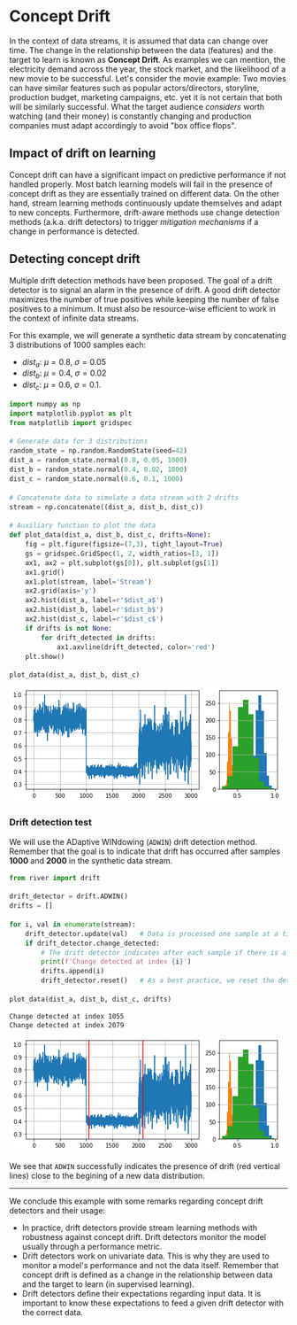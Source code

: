 # Concept Drift

In the context of data streams, it is assumed that data can change over time. The change in the relationship between the data (features) and the target to learn is known as **Concept Drift**. As examples we can mention, the electricity demand across the year, the stock market, and the likelihood of a new movie to be successful. Let's consider the movie example: Two movies can have similar features such as popular actors/directors, storyline, production budget, marketing campaigns, etc. yet it is not certain that both will be similarly successful. What the target audience *considers* worth watching (and their money) is constantly changing and production companies must adapt accordingly to avoid "box office flops".

## Impact of drift on learning

Concept drift can have a significant impact on predictive performance if not handled properly. Most batch learning models will fail in the presence of concept drift as they are essentially trained on different data. On the other hand, stream learning methods continuously update themselves and adapt to new concepts. Furthermore, drift-aware methods use change detection methods (a.k.a. drift detectors) to trigger *mitigation mechanisms* if a change in performance is detected.

## Detecting concept drift

Multiple drift detection methods have been proposed. The goal of a drift detector is to signal an alarm in the presence of drift. A good drift detector maximizes the number of true positives while keeping the number of false positives to a minimum. It must also be resource-wise efficient to work in the context of infinite data streams.

For this example, we will generate a synthetic data stream by concatenating 3 distributions of 1000 samples each:

- $dist_a$: $\mu=0.8$, $\sigma=0.05$
- $dist_b$: $\mu=0.4$, $\sigma=0.02$
- $dist_c$: $\mu=0.6$, $\sigma=0.1$.


```python
import numpy as np
import matplotlib.pyplot as plt
from matplotlib import gridspec

# Generate data for 3 distributions
random_state = np.random.RandomState(seed=42)
dist_a = random_state.normal(0.8, 0.05, 1000)
dist_b = random_state.normal(0.4, 0.02, 1000)
dist_c = random_state.normal(0.6, 0.1, 1000)

# Concatenate data to simulate a data stream with 2 drifts
stream = np.concatenate((dist_a, dist_b, dist_c))

# Auxiliary function to plot the data
def plot_data(dist_a, dist_b, dist_c, drifts=None):
    fig = plt.figure(figsize=(7,3), tight_layout=True)
    gs = gridspec.GridSpec(1, 2, width_ratios=[3, 1])
    ax1, ax2 = plt.subplot(gs[0]), plt.subplot(gs[1])
    ax1.grid()
    ax1.plot(stream, label='Stream')
    ax2.grid(axis='y')
    ax2.hist(dist_a, label=r'$dist_a$')
    ax2.hist(dist_b, label=r'$dist_b$')
    ax2.hist(dist_c, label=r'$dist_c$')
    if drifts is not None:
        for drift_detected in drifts:
            ax1.axvline(drift_detected, color='red')
    plt.show()

plot_data(dist_a, dist_b, dist_c)
```


    
![png](concept-drift-detection_files/concept-drift-detection_1_0.png)
    


### Drift detection test

We will use the ADaptive WINdowing (`ADWIN`) drift detection method. Remember that the goal is to indicate that drift has occurred after samples **1000** and **2000** in the synthetic data stream.


```python
from river import drift

drift_detector = drift.ADWIN()
drifts = []

for i, val in enumerate(stream):
    drift_detector.update(val)   # Data is processed one sample at a time
    if drift_detector.change_detected:
        # The drift detector indicates after each sample if there is a drift in the data
        print(f'Change detected at index {i}')
        drifts.append(i)
        drift_detector.reset()   # As a best practice, we reset the detector

plot_data(dist_a, dist_b, dist_c, drifts)
```

    Change detected at index 1055
    Change detected at index 2079



    
![png](concept-drift-detection_files/concept-drift-detection_3_1.png)
    


We see that `ADWIN` successfully indicates the presence of drift (red vertical lines) close to the begining of a new data distribution.


---
We conclude this example with some remarks regarding concept drift detectors and their usage:

- In practice, drift detectors provide stream learning methods with robustness against concept drift. Drift detectors monitor the model usually through a performance metric.
- Drift detectors work on univariate data. This is why they are used to monitor a model's performance and not the data itself. Remember that concept drift is defined as a change in the relationship between data and the target to learn (in supervised learning).
- Drift detectors define their expectations regarding input data. It is important to know these expectations to feed a given drift detector with the correct data.

